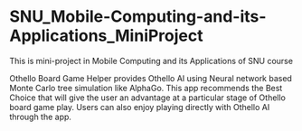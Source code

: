 # SNU_Mobile-Computing-and-its-Applications_MiniProject
This is mini-project in Mobile Computing and its Applications of SNU course

Othello Board Game Helper provides Othello AI using Neural network based Monte Carlo tree simulation like AlphaGo. This app recommends the Best Choice that will give the user an advantage at a particular stage of Othello board game play. Users can also enjoy playing directly with Othello AI through the app.
